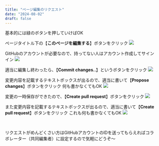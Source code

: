 ```yaml
---
title: "ページ編集のリクエスト"
date: "2024-08-02"
draft: false
---
```


基本的には緑のボタンを押していけばOK


ページタイトル下の【**このページを編集する**】ボタンをクリック
![](/images/tutorial/1.png)


GitHubのアカウントが必要なので、持ってない人はアカウント作成してサインイン
![](/images/tutorial/2.png)


適当に編集し終わったら、【**Commit changes..**】というボタンをクリック
![](/images/tutorial/3.png)

変更内容を記載するテキストボックスが出るので、適当に書いて【**Propose changes**】ボタンをクリック
何も書かなくてもOK
![](/images/tutorial/4.png)


変更の一時保存ができたので、【**Create pull request**】ボタンをクリック
![](/images/tutorial/5.png)


また変更内容を記載するテキストボックスが出るので、適当に書いて【**Create pull request**】ボタンをクリック
これも何も書かなくてもOK
![](/images/tutorial/6.png)


<br>

リクエストがめんどくさい方はGitHubアカウントのIDを送ってもらえればコラボレーター（共同編集者）に設定するので気軽にどうぞ～